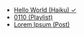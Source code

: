 - [Hello World (Haiku) ✓](/haiku/hello-world)
- [0110 (Playlist)](/playlist/0110/)
- [Lorem Ipsum (Post)](/lorem-ipsum/)

